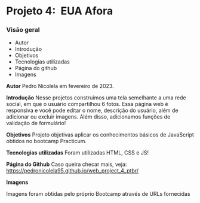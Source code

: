 # Projeto 4:  EUA Afora

### Visão geral

- Autor
- Introdução
- Objetivos
- Tecnologias utilizadas
- Página do github
- Imagens

**Autor**
Pedro Nicolela em fevereiro de 2023.

**Introdução**
Nesse projetos construimos uma tela semelhante a uma rede social, em que o usuário compartilhou 6 fotos. Essa página web é responsiva e você pode editar o nome, descrição do usuário, além de adicionar ou excluir imagens. Além disso, adicionamos funções de validação de formulário!

**Objetivos**
Projeto objetivas aplicar os conhecimentos básicos de JavaScript obtidos no bootcamp Practicum.

**Tecnologias utilizadas**
Foram utilizadas HTML, CSS e JS!

**Página do Github**
Caso queira checar mais, veja: https://pedronicolela95.github.io/web_project_4_ptbr/

**Imagens**

Imagens foram obtidas pelo próprio Bootcamp através de URLs fornecidas
